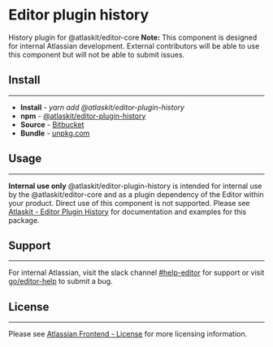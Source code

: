 # Editor plugin history

History plugin for @atlaskit/editor-core
**Note:** This component is designed for internal Atlassian development.
External contributors will be able to use this component but will not be able to submit issues.

## Install
---
- **Install** - *yarn add @atlaskit/editor-plugin-history*
- **npm** - [@atlaskit/editor-plugin-history](https://www.npmjs.com/package/@atlaskit/editor-plugin-history)
- **Source** - [Bitbucket](https://bitbucket.org/atlassian/atlassian-frontend/src/master/packages/editor/editor-plugin-history)
- **Bundle** - [unpkg.com](https://unpkg.com/@atlaskit/editor-plugin-history/dist/)

## Usage
---

**Internal use only**
@atlaskit/editor-plugin-history is intended for internal use by the @atlaskit/editor-core and as a plugin dependency of the Editor within your product.
Direct use of this component is not supported.
Please see [Atlaskit - Editor Plugin History](https://atlaskit.atlassian.com/packages/editor/editor-plugin-history) for documentation and examples for this package.

## Support
---

For internal Atlassian, visit the slack channel [#help-editor](https://atlassian.slack.com/archives/CFG3PSQ9E) for support or visit [go/editor-help](https://go/editor-help) to submit a bug.

## License
---

Please see [Atlassian Frontend - License](https://hello.atlassian.net/wiki/spaces/AF/pages/2589099144/Documentation#License) for more licensing information.

